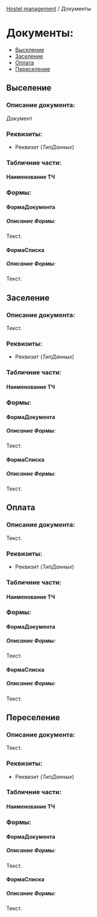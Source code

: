 [Hostel management](/README.md) / Документы

# Документы:
+ [Выселение](#выселение)
+ [Заселение](#заселение)
+ [Оплата](#оплата)
+ [Переселение](#переселение)

## Выселение
### Описание документа:
Документ
### Реквизиты:
+ Реквизит (*ТипДанных*)
### Табличние части:
#### Наименование ТЧ
### Формы:
#### ФормаДокумента
##### Описание Формы:
Текст.
#### ФормаСписка
##### Описание Формы:
Текст.

## Заселение
### Описание документа:
Текст.
### Реквизиты:
+ Реквизит (*ТипДанных*)
### Табличние части:
#### Наименование ТЧ
### Формы:
#### ФормаДокумента
##### Описание Формы:
Текст.
#### ФормаСписка
##### Описание Формы:
Текст.

## Оплата
### Описание документа:
Текст.
### Реквизиты:
+ Реквизит (*ТипДанных*)
### Табличние части:
#### Наименование ТЧ
### Формы:
#### ФормаДокумента
##### Описание Формы:
Текст.
#### ФормаСписка
##### Описание Формы:
Текст.

## Переселение
### Описание документа:
Текст.
### Реквизиты:
+ Реквизит (*ТипДанных*)
### Табличние части:
#### Наименование ТЧ
### Формы:
#### ФормаДокумента
##### Описание Формы:
Текст.
#### ФормаСписка
##### Описание Формы:
Текст.